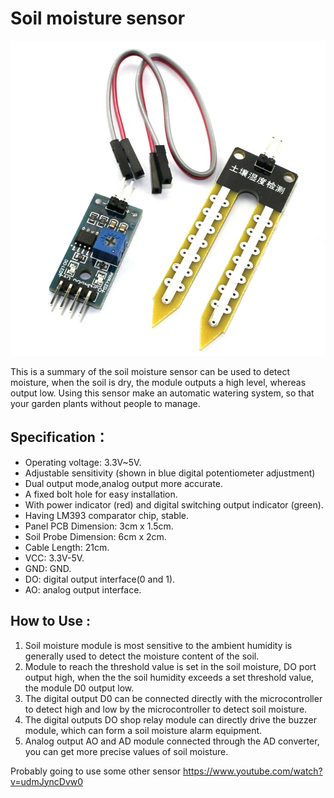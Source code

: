 
# Soil moisture sensor

![Soil moisture](./img/soil.jpg)

This is a summary of the soil moisture sensor can be used to detect moisture, when the soil is dry, the module outputs a high level, whereas output low. Using this sensor make an automatic watering system, so that your garden plants without people to manage.

## Specification：
- Operating voltage: 3.3V~5V.
- Adjustable sensitivity (shown in blue digital potentiometer adjustment)
- Dual output mode,analog output more accurate.
- A fixed bolt hole for easy installation.
- With power indicator (red) and digital switching output indicator (green).
- Having LM393 comparator chip, stable.
- Panel PCB Dimension: 3cm x 1.5cm.
- Soil Probe Dimension: 6cm x 2cm.
- Cable Length: 21cm.
- VCC: 3.3V-5V.
- GND: GND.
- DO: digital output interface(0 and 1).
- AO: analog output interface.

## How to Use :
1. Soil moisture module is most sensitive to the ambient humidity is generally used to detect the moisture content of the soil.
2. Module to reach the threshold value is set in the soil moisture, DO port output high, when the the soil humidity exceeds a set threshold value, the module D0 output low.
3. The digital output D0 can be connected directly with the microcontroller to detect high and low by the microcontroller to detect soil moisture.
4. The digital outputs DO shop relay module can directly drive the buzzer module, which can form a soil moisture alarm equipment.
5. Analog output AO and AD module connected through the AD converter, you can get more precise values of soil moisture.



Probably going to use some other sensor
https://www.youtube.com/watch?v=udmJyncDvw0
